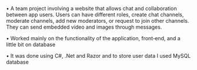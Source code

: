 • A team project involving a website that allows chat and collaboration between app users. Users can have different roles, create chat channels,
moderate channels, add new moderators, or request to join other channels. They can send embedded video and images through messages.

• Worked mainly on the functionality of the application, front‑end, and a little bit on database

• It was done using C#, .Net and Razor and to store user data I used MySQL database
